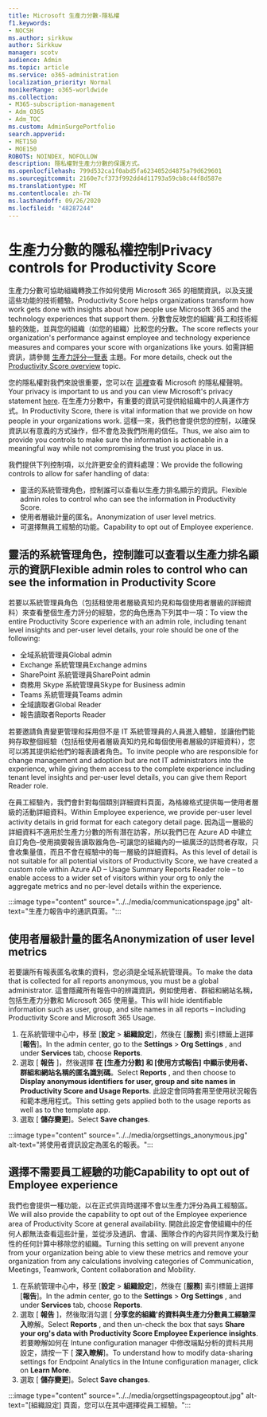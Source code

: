 ```yaml
---
title: Microsoft 生產力分數-隱私權
f1.keywords:
- NOCSH
ms.author: sirkkuw
author: Sirkkuw
manager: scotv
audience: Admin
ms.topic: article
ms.service: o365-administration
localization_priority: Normal
monikerRange: o365-worldwide
ms.collection:
- M365-subscription-management
- Adm_O365
- Adm_TOC
ms.custom: AdminSurgePortfolio
search.appverid:
- MET150
- MOE150
ROBOTS: NOINDEX, NOFOLLOW
description: 隱私權對生產力分數的保護方式。
ms.openlocfilehash: 799d532ca1f0abd5fa6234052d4875a79d629601
ms.sourcegitcommit: 2160e7cf373f992dd4d11793a59cb8c44f8d587e
ms.translationtype: MT
ms.contentlocale: zh-TW
ms.lasthandoff: 09/26/2020
ms.locfileid: "48287244"
---
```

# <a name="privacy-controls-for-productivity-score"></a><span data-ttu-id="9a9df-103">生產力分數的隱私權控制</span><span class="sxs-lookup"><span data-stu-id="9a9df-103">Privacy controls for Productivity Score</span></span>

<span data-ttu-id="9a9df-104">生產力分數可協助組織轉換工作如何使用 Microsoft 365 的相關資訊，以及支援這些功能的技術體驗。</span><span class="sxs-lookup"><span data-stu-id="9a9df-104">Productivity Score helps organizations transform how work gets done with insights about how people use Microsoft 365 and the technology experiences that support them.</span></span> <span data-ttu-id="9a9df-105">分數會反映您的組織&#39;員工和技術經驗的效能，並與您的組織（如您的組織）比較您的分數。</span><span class="sxs-lookup"><span data-stu-id="9a9df-105">The score reflects your organization&#39;s performance against employee and technology experience measures and compares your score with organizations like yours.</span></span> <span data-ttu-id="9a9df-106">如需詳細資訊，請參閱 [生產力評分一覽表](productivity-score.md) 主題。</span><span class="sxs-lookup"><span data-stu-id="9a9df-106">For more details, check out the [Productivity Score overview](productivity-score.md) topic.</span></span>

<span data-ttu-id="9a9df-107">您的隱私權對我們來說很重要，您可以在 [這裡](https://privacy.microsoft.com/privacystatement)查看 Microsoft 的隱私權聲明。</span><span class="sxs-lookup"><span data-stu-id="9a9df-107">Your privacy is important to us and you can view Microsoft's privacy statement [here](https://privacy.microsoft.com/privacystatement).</span></span> <span data-ttu-id="9a9df-108">在生產力分數中，有重要的資訊可提供給組織中的人員運作方式。</span><span class="sxs-lookup"><span data-stu-id="9a9df-108">In Productivity Score, there is vital information that we provide on how people in your organizations work.</span></span> <span data-ttu-id="9a9df-109">這樣一來，我們也會提供您的控制，以確保資訊以有意義的方式操作，但不會危及我們所用的信任。</span><span class="sxs-lookup"><span data-stu-id="9a9df-109">Thus, we also aim to provide you controls to make sure the information is actionable in a meaningful way while not compromising the trust you place in us.</span></span>

<span data-ttu-id="9a9df-110">我們提供下列控制項，以允許更安全的資料處理：</span><span class="sxs-lookup"><span data-stu-id="9a9df-110">We provide the following controls to allow for safer handling of data:</span></span>

- <span data-ttu-id="9a9df-111">靈活的系統管理角色，控制誰可以查看以生產力排名顯示的資訊。</span><span class="sxs-lookup"><span data-stu-id="9a9df-111">Flexible admin roles to control who can see the information in Productivity Score.</span></span>
- <span data-ttu-id="9a9df-112">使用者層級計量的匿名。</span><span class="sxs-lookup"><span data-stu-id="9a9df-112">Anonymization of user level metrics.</span></span>
- <span data-ttu-id="9a9df-113">可選擇無員工經驗的功能。</span><span class="sxs-lookup"><span data-stu-id="9a9df-113">Capability to opt out of Employee experience.</span></span>

## <a name="flexible-admin-roles-to-control-who-can-see-the-information-in-productivity-score"></a><span data-ttu-id="9a9df-114">靈活的系統管理角色，控制誰可以查看以生產力排名顯示的資訊</span><span class="sxs-lookup"><span data-stu-id="9a9df-114">Flexible admin roles to control who can see the information in Productivity Score</span></span>

<span data-ttu-id="9a9df-115">若要以系統管理員角色（包括租使用者層級真知灼見和每個使用者層級的詳細資料）來查看整個生產力評分的經驗，您的角色應為下列其中一項：</span><span class="sxs-lookup"><span data-stu-id="9a9df-115">To view the entire Productivity Score experience with an admin role, including tenant level insights and per-user level details, your role should be one of the following:</span></span>

- <span data-ttu-id="9a9df-116">全域系統管理員</span><span class="sxs-lookup"><span data-stu-id="9a9df-116">Global admin</span></span>
- <span data-ttu-id="9a9df-117">Exchange 系統管理員</span><span class="sxs-lookup"><span data-stu-id="9a9df-117">Exchange admins</span></span>
- <span data-ttu-id="9a9df-118">SharePoint 系統管理員</span><span class="sxs-lookup"><span data-stu-id="9a9df-118">SharePoint admin</span></span>
- <span data-ttu-id="9a9df-119">商務用 Skype 系統管理員</span><span class="sxs-lookup"><span data-stu-id="9a9df-119">Skype for Business admin</span></span>
- <span data-ttu-id="9a9df-120">Teams 系統管理員</span><span class="sxs-lookup"><span data-stu-id="9a9df-120">Teams admin</span></span>
- <span data-ttu-id="9a9df-121">全域讀取者</span><span class="sxs-lookup"><span data-stu-id="9a9df-121">Global Reader</span></span>
- <span data-ttu-id="9a9df-122">報告讀取者</span><span class="sxs-lookup"><span data-stu-id="9a9df-122">Reports Reader</span></span>

<span data-ttu-id="9a9df-123">若要邀請負責變更管理和採用但不是 IT 系統管理員的人員進入體驗，並讓他們能夠存取整個經驗（包括租使用者層級真知灼見和每個使用者層級的詳細資料），您可以將其提供給他們的報表讀者角色。</span><span class="sxs-lookup"><span data-stu-id="9a9df-123">To invite people who are responsible for change management and adoption but are not IT administrators into the experience, while giving them access to the complete experience including tenant level insights and per-user level details, you can give them Report Reader role.</span></span>

<span data-ttu-id="9a9df-124">在員工經驗內，我們會針對每個類別詳細資料頁面，為格線格式提供每一使用者層級的活動詳細資料。</span><span class="sxs-lookup"><span data-stu-id="9a9df-124">Within Employee experience, we provide per-user level activity details in grid format for each category detail page.</span></span> <span data-ttu-id="9a9df-125">因為這一層級的詳細資料不適用於生產力分數的所有潛在訪客，所以我們已在 Azure AD 中建立自訂角色–使用摘要報告讀取器角色–可讓您的組織內的一組廣泛的訪問者存取，只會收集量值，而且不會在經驗中的每一層級的詳細資料。</span><span class="sxs-lookup"><span data-stu-id="9a9df-125">As this level of detail is not suitable for all potential visitors of Productivity Score, we have created a custom role within Azure AD – Usage Summary Reports Reader role – to enable access to a wider set of visitors within your org to only the aggregate metrics and no per-level details within the experience.</span></span>

:::image type="content" source="../../media/communicationspage.jpg" alt-text="生產力報告中的通訊頁面。":::

## <a name="anonymization-of-user-level-metrics"></a><span data-ttu-id="9a9df-127">使用者層級計量的匿名</span><span class="sxs-lookup"><span data-stu-id="9a9df-127">Anonymization of user level metrics</span></span>

<span data-ttu-id="9a9df-128">若要讓所有報表匿名收集的資料，您必須是全域系統管理員。</span><span class="sxs-lookup"><span data-stu-id="9a9df-128">To make the data that is collected for all reports anonymous, you must be a global administrator.</span></span> <span data-ttu-id="9a9df-129">這會隱藏所有報告中的辨識資訊，例如使用者、群組和網站名稱，包括生產力分數和 Microsoft 365 使用量。</span><span class="sxs-lookup"><span data-stu-id="9a9df-129">This will hide identifiable information such as user, group, and site names in all reports – including Productivity Score and Microsoft 365 Usage.</span></span>

1. <span data-ttu-id="9a9df-130">在系統管理中心中，移至 [**設定**   >   **組織設定**]，然後在 [**服務**] 索引標籤上選擇 [**報告**]。</span><span class="sxs-lookup"><span data-stu-id="9a9df-130">In the admin center, go to the  **Settings**  >  **Org Settings** , and under  **Services**  tab, choose  **Reports**.</span></span>
2. <span data-ttu-id="9a9df-131">選取 [  **報告** ]，然後選擇  **在 [生產力分數] 和 [使用方式報告] 中顯示使用者、群組和網站名稱的匿名識別碼**。</span><span class="sxs-lookup"><span data-stu-id="9a9df-131">Select  **Reports** , and then choose to  **Display anonymous identifiers for user, group and site names in Productivity Score and Usage Reports**.</span></span> <span data-ttu-id="9a9df-132">此設定會同時套用至使用狀況報告和範本應用程式。</span><span class="sxs-lookup"><span data-stu-id="9a9df-132">This setting gets applied both to the usage reports as well as to the template app.</span></span>
3. <span data-ttu-id="9a9df-133">選取 [  **儲存變更**]。</span><span class="sxs-lookup"><span data-stu-id="9a9df-133">Select  **Save changes**.</span></span>

:::image type="content" source="../../media/orgsettings_anonymous.jpg" alt-text="將使用者資訊設定為匿名的報表。":::

## <a name="capability-to-opt-out-of-employee-experience"></a><span data-ttu-id="9a9df-135">選擇不需要員工經驗的功能</span><span class="sxs-lookup"><span data-stu-id="9a9df-135">Capability to opt out of Employee experience</span></span>

<span data-ttu-id="9a9df-136">我們也會提供一種功能，以在正式供貨時選擇不會以生產力評分為員工經驗區。</span><span class="sxs-lookup"><span data-stu-id="9a9df-136">We will also provide the capability to opt out of the Employee experience area of Productivity Score at general availability.</span></span> <span data-ttu-id="9a9df-137">開啟此設定會使組織中的任何人都無法查看這些計量，並從涉及通訊、會議、團隊合作的內容共同作業及行動性的任何計算中移除您的組織。</span><span class="sxs-lookup"><span data-stu-id="9a9df-137">Turning this setting on will prevent anyone from your organization being able to view these metrics and remove your organization from any calculations involving categories of Communication, Meetings, Teamwork, Content collaboration and Mobility.</span></span>

1. <span data-ttu-id="9a9df-138">在系統管理中心中，移至 [**設定**   >   **組織設定**]，然後在 [**服務**] 索引標籤上選擇 [**報告**]。</span><span class="sxs-lookup"><span data-stu-id="9a9df-138">In the admin center, go to the  **Settings**  >  **Org Settings** , and under  **Services**  tab, choose  **Reports**.</span></span>
2. <span data-ttu-id="9a9df-139">選取 [  **報告** ]，然後取消勾選 [  **分享您的組織&#39;的資料與生產力分數員工經驗深入**瞭解。</span><span class="sxs-lookup"><span data-stu-id="9a9df-139">Select  **Reports** , and then un-check the box that says  **Share your org&#39;s data with Productivity Score Employee Experience insights**.</span></span> <span data-ttu-id="9a9df-140">若要瞭解如何在 Intune configuration manager 中修改端點分析的資料共用設定，請按一下 [ **深入瞭解**]。</span><span class="sxs-lookup"><span data-stu-id="9a9df-140">To understand how to modify data-sharing settings for Endpoint Analytics in the Intune configuration manager, click on **Learn More**.</span></span>
3. <span data-ttu-id="9a9df-141">選取 [  **儲存變更**]。</span><span class="sxs-lookup"><span data-stu-id="9a9df-141">Select  **Save changes**.</span></span>

:::image type="content" source="../../media/orgsettingspageoptout.jpg" alt-text="[組織設定] 頁面，您可以在其中選擇從員工經驗。":::